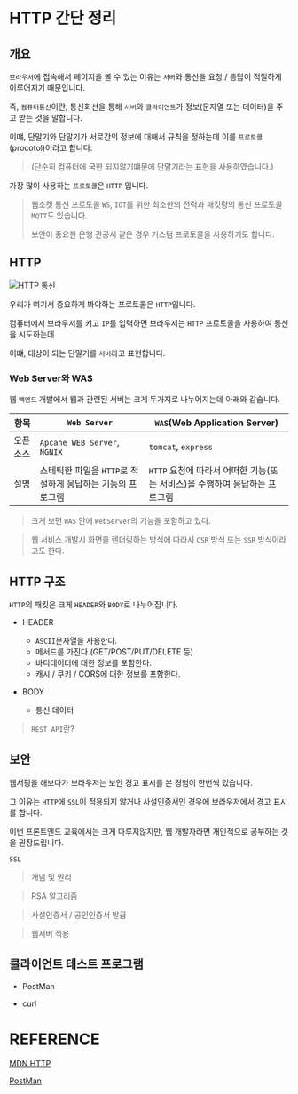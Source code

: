 # HTTP 간단 정리


## 개요

`브라우저`에 접속해서 페이지을 볼 수 있는 이유는 `서버`와 통신을 요청 / 응답이 적절하게 이루어지기 때문입니다.

즉, `컴퓨터통신`이란, 통신회선을 통해 `서버`와 `클라이언트`가 정보(문자열 또는 데이터)을 주고 받는 것을 말합니다.

이떄, 단말기와 단말기가 서로간의 정보에 대해서 규칙을 정하는데 이를 `프로토콜`(procotol)이라고 합니다.

> (단순히 컴퓨터에 국한 되지않기떄문에 단말기라는 표현을 사용하였습니다.)

가장 많이 사용하는 `프로토콜`은 `HTTP` 입니다.

> 웹소켓 통신 프로토콜 `WS`, `IOT`를 위한 최소한의 전력과 패킷량의 통신 프로토콜 `MQTT`도 있습니다.
>
> 보안이 중요한 은행 관공서 같은 경우 커스텀 프로토콜을 사용하기도 합니다.


## HTTP

![HTTP 통신](https://img1.daumcdn.net/thumb/R1280x0/?scode=mtistory2&fname=https%3A%2F%2Fblog.kakaocdn.net%2Fdn%2FdESwmr%2FbtrwmalkwIX%2FJOzV0iVcEfzFZ9jCmmE6m0%2Fimg.png)

우리가 여기서 중요하게 봐야하는 프로토콜은 `HTTP`입니다.

컴퓨터에서 브라우저를 키고 `IP`를 입력하면 브라우저는 `HTTP` 프로토콜을 사용하여 통신을 시도하는데

이떄, 대상이 되는 단말기를 `서버`라고 표현합니다.
### Web Server와 WAS

웹 `백엔드` 개발에서 웹과 관련된 서버는 크게 두가지로 나누어지는데 아래와 같습니다.

|항목|`Web Server`| `WAS`(Web Application Server)|
|--|----|----|
|오픈소스|`Apcahe WEB Server`, `NGNIX`|`tomcat`, `express`|
|설명|스테틱한 파일을 `HTTP`로 적절하게 응답하는 기능의 프로그램|`HTTP` 요청에 따라서 어떠한 기능(또는 서비스)을 수행하여 응답하는 프로그램|

> 크게 보면 `WAS` 안에 `WebServer`의 기능을 포함하고 있다.

> 웹 서비스 개발시 화면을 렌더링하는 방식에 따라서 `CSR` 방식 또는 `SSR` 방식이라고도 한다.


## HTTP 구조

`HTTP`의 패킷은 크게 `HEADER`와 `BODY`로 나누어집니다.

- HEADER
  - `ASCII`문자열을 사용한다.
  - 메서드를 가진다.(GET/POST/PUT/DELETE 등)
  - 바디데이터에 대한 정보를 포함한다.
  - 캐시 / 쿠키 / CORS에 대한 정보를 포함한다.

- BODY
  - 통신 데이터

> `REST API`란?

## 보안
웹서핑을 해보다가 브라우저는 보안 경고 표시를 본 경험이 한번씩 있습니다.

그 이유는 `HTTP`에 `SSL`이 적용되지 않거나 사설인증서인 경우에 브라우저에서 경고 표시를 합니다.

이번 프론트엔드 교육에서는 크게 다루지않지만, 웹 개발자라면 개인적으로 공부하는 것을 권장드립니다.

 `SSL`
 > 개념 및 원리

 > RSA 알고리즘

 > 사설인증서 / 공인인증서 발급 

 > 웹서버 적용

## 클라이언트 테스트 프로그램

- PostMan

- curl


# REFERENCE

[MDN HTTP](https://developer.mozilla.org/ko/docs/Web/HTTP)

[PostMan](https://www.postman.com/)
